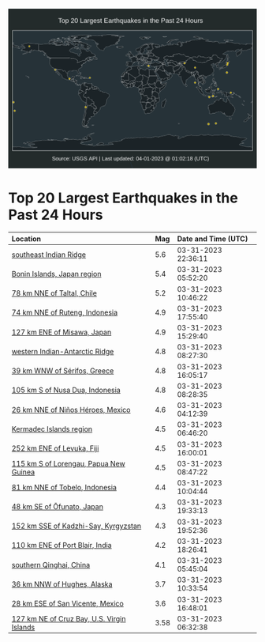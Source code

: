![Map](./map.png)

# Top 20 Largest Earthquakes in the Past 24 Hours

| Location | Mag | Date and Time (UTC) |
|:---|:---|:---|
| [southeast Indian Ridge](https://earthquake.usgs.gov/earthquakes/eventpage/us6000k18y) | 5.6 | 03-31-2023 22:36:11 |
| [Bonin Islands, Japan region](https://earthquake.usgs.gov/earthquakes/eventpage/us6000k11q) | 5.4 | 03-31-2023 05:52:20 |
| [78 km NNE of Taltal, Chile](https://earthquake.usgs.gov/earthquakes/eventpage/us6000k138) | 5.2 | 03-31-2023 10:46:22 |
| [74 km NNE of Ruteng, Indonesia](https://earthquake.usgs.gov/earthquakes/eventpage/us6000k16s) | 4.9 | 03-31-2023 17:55:40 |
| [127 km ENE of Misawa, Japan](https://earthquake.usgs.gov/earthquakes/eventpage/us6000k15z) | 4.9 | 03-31-2023 15:29:40 |
| [western Indian-Antarctic Ridge](https://earthquake.usgs.gov/earthquakes/eventpage/us6000k12h) | 4.8 | 03-31-2023 08:27:30 |
| [39 km WNW of Sérifos, Greece](https://earthquake.usgs.gov/earthquakes/eventpage/us6000k168) | 4.8 | 03-31-2023 16:05:17 |
| [105 km S of Nusa Dua, Indonesia](https://earthquake.usgs.gov/earthquakes/eventpage/us6000k12g) | 4.8 | 03-31-2023 08:28:35 |
| [26 km NNE of Niños Héroes, Mexico](https://earthquake.usgs.gov/earthquakes/eventpage/us6000k114) | 4.6 | 03-31-2023 04:12:39 |
| [Kermadec Islands region](https://earthquake.usgs.gov/earthquakes/eventpage/us6000k125) | 4.5 | 03-31-2023 06:46:20 |
| [252 km ENE of Levuka, Fiji](https://earthquake.usgs.gov/earthquakes/eventpage/us6000k167) | 4.5 | 03-31-2023 16:00:01 |
| [115 km S of Lorengau, Papua New Guinea](https://earthquake.usgs.gov/earthquakes/eventpage/us6000k12k) | 4.5 | 03-31-2023 08:47:22 |
| [81 km NNE of Tobelo, Indonesia](https://earthquake.usgs.gov/earthquakes/eventpage/us6000k12y) | 4.4 | 03-31-2023 10:04:44 |
| [48 km SE of Ōfunato, Japan](https://earthquake.usgs.gov/earthquakes/eventpage/us6000k17g) | 4.3 | 03-31-2023 19:33:13 |
| [152 km SSE of Kadzhi-Say, Kyrgyzstan](https://earthquake.usgs.gov/earthquakes/eventpage/us6000k17l) | 4.3 | 03-31-2023 19:52:36 |
| [110 km ENE of Port Blair, India](https://earthquake.usgs.gov/earthquakes/eventpage/us6000k16v) | 4.2 | 03-31-2023 18:26:41 |
| [southern Qinghai, China](https://earthquake.usgs.gov/earthquakes/eventpage/us6000k11p) | 4.1 | 03-31-2023 05:45:04 |
| [36 km NNW of Hughes, Alaska](https://earthquake.usgs.gov/earthquakes/eventpage/ak023450iraw) | 3.7 | 03-31-2023 10:33:54 |
| [28 km ESE of San Vicente, Mexico](https://earthquake.usgs.gov/earthquakes/eventpage/us6000k16e) | 3.6 | 03-31-2023 16:48:01 |
| [127 km NE of Cruz Bay, U.S. Virgin Islands](https://earthquake.usgs.gov/earthquakes/eventpage/pr2023090000) | 3.58 | 03-31-2023 06:32:38 |
